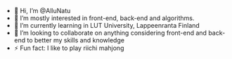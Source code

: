 - 👋 Hi, I’m @AlluNatu
- 👀 I’m mostly interested in front-end, back-end and algorithms.
- 🌱 I’m currently learning in LUT University, Lappeenranta Finland
- 💞️ I’m looking to collaborate on anything considering front-end and back-end to better my skills and knowledge
- ⚡ Fun fact: I like to play riichi mahjong

<!---
AlluNatu/AlluNatu is a ✨ special ✨ repository because its `README.md` (this file) appears on your GitHub profile.
You can click the Preview link to take a look at your changes.
--->
